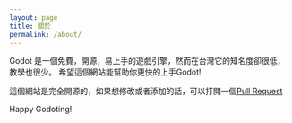 ```yaml
---
layout: page
title: 關於
permalink: /about/
---
```

Godot 是一個免費，開源，易上手的遊戲引擎，然而在台灣它的知名度卻很低，教學也很少。
希望這個網站能幫助你更快的上手Godot!

這個網站是完全開源的，如果想修改或者添加的話，可以打開一個[Pull Request](https://github.com/MeBadDev/GodotTutorial/pulls)


Happy Godoting!